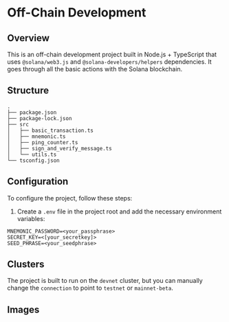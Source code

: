 # Off-Chain Development

## Overview

This is an off-chain development project built in Node.js + TypeScript that uses `@solana/web3.js` and `@solana-developers/helpers` dependencies. It goes through all the basic actions with the Solana blockchain.

## Structure

```
.
├── package.json
├── package-lock.json
├── src
│   ├── basic_transaction.ts
│   ├── mnemonic.ts
│   ├── ping_counter.ts
│   ├── sign_and_verify_message.ts
│   └── utils.ts
└── tsconfig.json
```

## Configuration

To configure the project, follow these steps:

1. Create a `.env` file in the project root and add the necessary environment variables:

```
MNEMONIC_PASSWORD=<your_passphrase>
SECRET_KEY=<[your_secretkey]>
SEED_PHRASE=<your_seedphrase>
```

## Clusters

The project is built to run on the `devnet` cluster, but you can manually change the `connection` to point to `testnet` or `mainnet-beta`.

## Images
